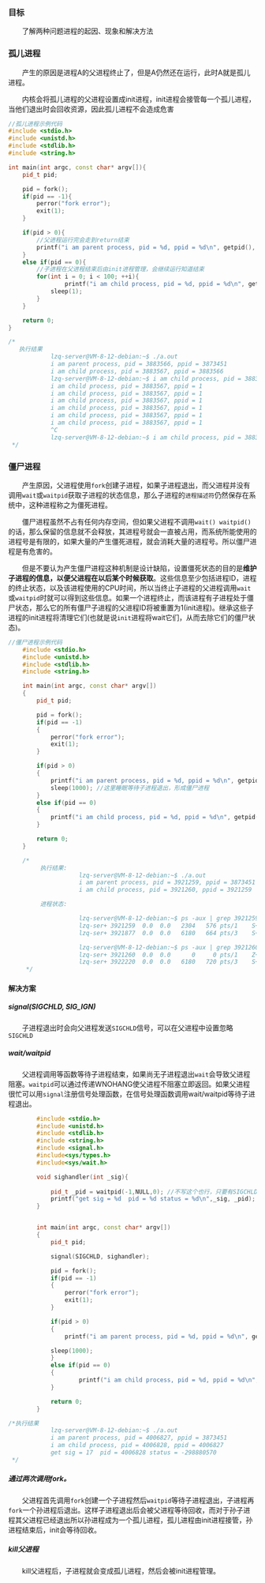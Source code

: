 ### 目标

&emsp;&emsp;了解两种问题进程的起因、现象和解决方法

### 孤儿进程

&emsp;&emsp;产生的原因是进程A的父进程终止了，但是A仍然还在运行，此时A就是孤儿进程。

&emsp;&emsp;内核会将孤儿进程的父进程设置成init进程，init进程会接管每一个孤儿进程，当他们退出时会回收资源，因此孤儿进程不会造成危害

```c++
//孤儿进程示例代码
#include <stdio.h>
#include <unistd.h>
#include <stdlib.h>
#include <string.h>

int main(int argc, const char* argv[]){
    pid_t pid;

    pid = fork();
    if(pid == -1){
        perror("fork error");
        exit(1);
    }

    if(pid > 0){	
        //父进程运行完会走到return结束
        printf("i am parent process, pid = %d, ppid = %d\n", getpid(), getppid());
    }
    else if(pid == 0){
        //子进程在父进程结束后由init进程管理，会继续运行知道结束
        for(int i = 0; i < 100; ++i){
                printf("i am child process, pid = %d, ppid = %d\n", getpid(), getppid());
            sleep(1);
        }
    }

    return 0;
}

/*
   执行结果
            lzq-server@VM-8-12-debian:~$ ./a.out 
            i am parent process, pid = 3883566, ppid = 3873451
            i am child process, pid = 3883567, ppid = 3883566
            lzq-server@VM-8-12-debian:~$ i am child process, pid = 3883567, ppid = 1  <<==父进程结束后，init管理子进程
            i am child process, pid = 3883567, ppid = 1
            i am child process, pid = 3883567, ppid = 1
            i am child process, pid = 3883567, ppid = 1
            i am child process, pid = 3883567, ppid = 1
            i am child process, pid = 3883567, ppid = 1
            i am child process, pid = 3883567, ppid = 1
            ^C
            lzq-server@VM-8-12-debian:~$ i am child process, pid = 3883567, ppid = 1
 */
```


### 僵尸进程

&emsp;&emsp;产生原因，父进程使用`fork`创建子进程，如果子进程退出，而父进程并没有调用`wait`或`waitpid`获取子进程的状态信息，那么子进程的`进程描述符`仍然保存在系统中，这种进程称之为僵死进程。

&emsp;&emsp;僵尸进程虽然不占有任何内存空间，但如果父进程不调用`wait() waitpid()`的话，那么保留的信息就不会释放，其进程号就会一直被占用，而系统所能使用的进程号是有限的，如果大量的产生僵死进程，就会消耗大量的进程号。所以僵尸进程是有危害的。

&emsp;&emsp;但是不要认为产生僵尸进程这种机制是设计缺陷，设置僵死状态的目的是**维护子进程的信息，以便父进程在以后某个时候获取**。这些信息至少包括进程ID，进程的终止状态，以及该进程使用的CPU时间，所以当终止子进程的父进程调用`wait`或`waitpid`时就可以得到这些信息。如果一个进程终止，而该进程有子进程处于僵尸状态，那么它的所有僵尸子进程的父进程ID将被重置为1(init进程)。继承这些子进程的init进程将清理它们(也就是说`init`进程将wait它们，从而去除它们的僵尸状态)。

```c++
//僵尸进程示例代码
    #include <stdio.h>
    #include <unistd.h>
    #include <stdlib.h>
    #include <string.h>

    int main(int argc, const char* argv[])
    {
        pid_t pid;

        pid = fork();
        if(pid == -1)
        {
            perror("fork error");
            exit(1);
        }

        if(pid > 0)
        {		
            printf("i am parent process, pid = %d, ppid = %d\n", getpid(), getppid());
            sleep(1000); //这里睡眠等待子进程退出，形成僵尸进程
        }
        else if(pid == 0)
        {
            printf("i am child process, pid = %d, ppid = %d\n", getpid(), getppid());
        }

        return 0;
    }

    /*
         执行结果:
                    lzq-server@VM-8-12-debian:~$ ./a.out 
                    i am parent process, pid = 3921259, ppid = 3873451
                    i am child process, pid = 3921260, ppid = 3921259

         进程状态:

                    lzq-server@VM-8-12-debian:~$ ps -aux | grep 3921259  //父进程
                    lzq-ser+ 3921259  0.0  0.0   2304   576 pts/1    S+   23:00   0:00 ./a.out
                    lzq-ser+ 3921877  0.0  0.0   6180   664 pts/3    S+   23:01   0:00 grep 3921259

                    lzq-server@VM-8-12-debian:~$ ps -aux | grep 3921260  //子进程
                    lzq-ser+ 3921260  0.0  0.0      0     0 pts/1    Z+   23:00   0:00 [a.out] <defunct>  已经变成僵尸了
                    lzq-ser+ 3922220  0.0  0.0   6180   720 pts/3    S+   23:01   0:00 grep 3921260
     */
```


#### 解决方案

##### signal(SIGCHLD, SIG_IGN)

&emsp;&emsp;子进程退出时会向父进程发送`SIGCHLD`信号，可以在父进程中设置忽略`SIGCHLD`

##### wait/waitpid

&emsp;&emsp;父进程调用等函数等待子进程结束，如果尚无子进程退出`wait`会导致父进程阻塞。`waitpid`可以通过传递WNOHANG使父进程不阻塞立即返回。如果父进程很忙可以用`signal`注册信号处理函数，在信号处理函数调用wait/waitpid等待子进程退出。

```c++
        #include <stdio.h>
        #include <unistd.h>
        #include <stdlib.h>
        #include <string.h>
        #include <signal.h>
        #include<sys/types.h>
        #include<sys/wait.h>

        void sighandler(int _sig){
        
            pid_t _pid = waitpid(-1,NULL,0); //不写这个也行，只要有SIGCHLD信号对应的处理函数就行
            printf("get sig = %d  pid = %d status = %d\n",_sig, _pid);   
        }


        int main(int argc, const char* argv[])
        {
            pid_t pid;

            signal(SIGCHLD, sighandler);

            pid = fork();
            if(pid == -1)
            {
                perror("fork error");
                exit(1);
            }

            if(pid > 0)
            {		
                printf("i am parent process, pid = %d, ppid = %d\n", getpid(), getppid());

            sleep(1000);
            }
            else if(pid == 0)
            {
                    printf("i am child process, pid = %d, ppid = %d\n", getpid(), getppid());
            }

            return 0;
        }

/*执行结果
            lzq-server@VM-8-12-debian:~$ ./a.out 
            i am parent process, pid = 4006827, ppid = 3873451
            i am child process, pid = 4006828, ppid = 4006827
            get sig = 17  pid = 4006828 status = -298880570
 */
```


##### 通过两次调用fork。

&emsp;&emsp;父进程首先调用`fork`创建一个子进程然后`waitpid`等待子进程退出，子进程再`fork`一个孙进程后退出。这样子进程退出后会被父进程等待回收，而对于孙子进程其父进程已经退出所以孙进程成为一个孤儿进程，孤儿进程由init进程接管，孙进程结束后，init会等待回收。

##### kill父进程

&emsp;&emsp;kill父进程后，子进程就会变成孤儿进程，然后会被init进程管理。

